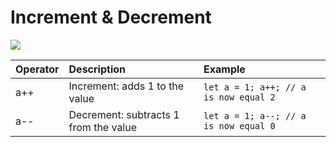 # Increment & Decrement

![](../.gitbook/assets/increment.png)

| Operator | Description | Example |
| :--- | :--- | :--- |
| a++ | Increment: adds 1 to the value | `let a = 1; a++; // a is now equal 2` |
| a-- | Decrement: subtracts 1 from the value | `let a = 1; a--; // a is now equal 0` |

